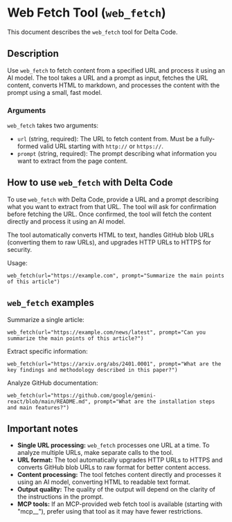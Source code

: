 # Web Fetch Tool (`web_fetch`)

This document describes the `web_fetch` tool for Delta Code.

## Description

Use `web_fetch` to fetch content from a specified URL and process it using an AI model. The tool takes a URL and a prompt as input, fetches the URL content, converts HTML to markdown, and processes the content with the prompt using a small, fast model.

### Arguments

`web_fetch` takes two arguments:

- `url` (string, required): The URL to fetch content from. Must be a fully-formed valid URL starting with `http://` or `https://`.
- `prompt` (string, required): The prompt describing what information you want to extract from the page content.

## How to use `web_fetch` with Delta Code

To use `web_fetch` with Delta Code, provide a URL and a prompt describing what you want to extract from that URL. The tool will ask for confirmation before fetching the URL. Once confirmed, the tool will fetch the content directly and process it using an AI model.

The tool automatically converts HTML to text, handles GitHub blob URLs (converting them to raw URLs), and upgrades HTTP URLs to HTTPS for security.

Usage:

```
web_fetch(url="https://example.com", prompt="Summarize the main points of this article")
```

## `web_fetch` examples

Summarize a single article:

```
web_fetch(url="https://example.com/news/latest", prompt="Can you summarize the main points of this article?")
```

Extract specific information:

```
web_fetch(url="https://arxiv.org/abs/2401.0001", prompt="What are the key findings and methodology described in this paper?")
```

Analyze GitHub documentation:

```
web_fetch(url="https://github.com/google/gemini-react/blob/main/README.md", prompt="What are the installation steps and main features?")
```

## Important notes

- **Single URL processing:** `web_fetch` processes one URL at a time. To analyze multiple URLs, make separate calls to the tool.
- **URL format:** The tool automatically upgrades HTTP URLs to HTTPS and converts GitHub blob URLs to raw format for better content access.
- **Content processing:** The tool fetches content directly and processes it using an AI model, converting HTML to readable text format.
- **Output quality:** The quality of the output will depend on the clarity of the instructions in the prompt.
- **MCP tools:** If an MCP-provided web fetch tool is available (starting with "mcp\_\_"), prefer using that tool as it may have fewer restrictions.
